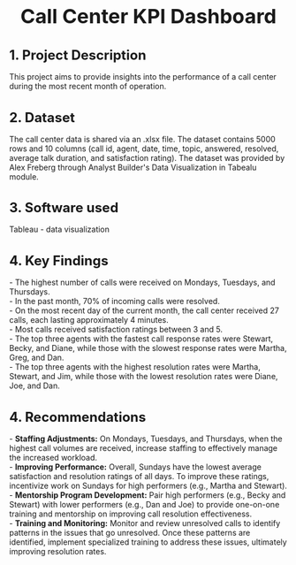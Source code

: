 <h1 style="font-size:36px;"> <div align="center"> <b> Call Center KPI Dashboard </b> </div> </h1>

<h1 style="font-size:24px;"> <b> 1. Project Description </b> </h1>
This project aims to provide insights into the performance of a call center during the most recent month of operation. 

<h1 style="font-size:24px;"> <b> 2. Dataset </b> </h1>
The call center data is shared via an .xlsx file. The dataset contains 5000 rows and 10 columns (call id, agent, date, time, topic, answered, resolved, average talk duration, and satisfaction rating). The dataset was provided by Alex Freberg through Analyst Builder's Data Visualization in Tabealu module.

<h1 style="font-size:24px;"> <b> 3. Software used </b> </h1>
Tableau - data visualization

<h1 style="font-size:24px;"> <b> 4. Key Findings </b> </h1>
- The highest number of calls were received on Mondays, Tuesdays, and Thursdays. <br>
- In the past month, 70% of incoming calls were resolved. <br>
- On the most recent day of the current month, the call center received 27 calls, each lasting approximately 4 minutes. <br>
- Most calls received satisfaction ratings between 3 and 5. <br>
- The top three agents with the fastest call response rates were Stewart, Becky, and Diane, while those with the slowest response rates were Martha, Greg, and Dan. <br>
- The top three agents with the highest resolution rates were Martha, Stewart, and Jim, while those with the lowest resolution rates were Diane, Joe, and Dan. <br>

<h1 style="font-size:24px;"> <b> 4. Recommendations </b> </h1>
- <b>Staffing Adjustments:</b> On Mondays, Tuesdays, and Thursdays, when the highest call volumes are received, increase staffing to effectively manage the increased workload. <br>
- <b>Improving Performance:</b> Overall, Sundays have the lowest average satisfaction and resolution ratings of all days. To improve these ratings, incentivize work on Sundays for high performers (e.g., Martha and Stewart). <br>
- <b>Mentorship Program Development:</b> Pair high performers (e.g., Becky and Stewart) with lower performers (e.g., Dan and Joe) to provide one-on-one training and mentorship on improving call resolution effectiveness. <br>
- <b>Training and Monitoring:</b> Monitor and review unresolved calls to identify patterns in the issues that go unresolved. Once these patterns are identified, implement specialized training to address these issues, ultimately improving resolution rates. <br>
